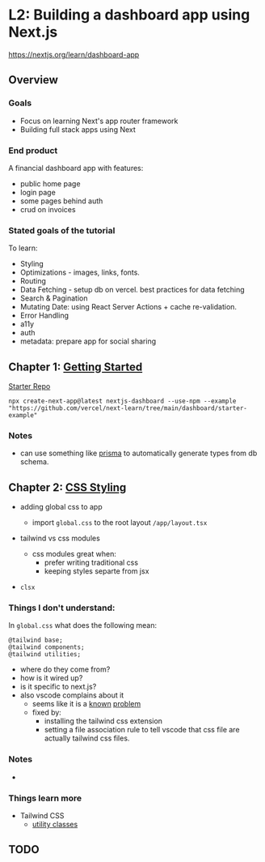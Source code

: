 # L2: Building a dashboard app using Next.js

<https://nextjs.org/learn/dashboard-app>

## Overview

### Goals
- Focus on learning Next's app router framework
- Building full stack apps using Next

### End product

A financial dashboard app with features:
- public home page
- login page
- some pages behind auth
- crud on invoices

### Stated goals of the tutorial

To learn:
- Styling
- Optimizations - images, links, fonts.
- Routing
- Data Fetching - setup db on vercel. best practices for data fetching
- Search & Pagination
- Mutating Date: using React Server Actions + cache re-validation.
- Error Handling
- a11y
- auth
- metadata: prepare app for social sharing

## Chapter 1: [Getting Started](https://nextjs.org/learn/dashboard-app/getting-started)

[Starter Repo](https://github.com/vercel/next-learn/tree/main/dashboard/starter-example)

```
npx create-next-app@latest nextjs-dashboard --use-npm --example "https://github.com/vercel/next-learn/tree/main/dashboard/starter-example"
```

### Notes
- can use something like [prisma](https://prisma.io) to automatically generate types from db schema.

## Chapter 2: [CSS Styling](https://nextjs.org/learn/dashboard-app/css-styling)

- adding global css to app
    - import `global.css` to the root layout `/app/layout.tsx`

- tailwind vs css modules
    - css modules great when:
        - prefer writing traditional css
        - keeping styles separte from jsx

- `clsx`

### Things I don't understand:

In `global.css` what does the following mean:

```
@tailwind base;
@tailwind components;
@tailwind utilities;
```

- where do they come from?
- how is it wired up?
- is it specific to next.js?
- also vscode complains about it
    - seems like it is a [known](https://byby.dev/at-rule-tailwind) [problem](https://www.codeconcisely.com/posts/tailwind-css-unknown-at-rules/)
    - fixed by:
        - installing the tailwind css extension
        - setting a file association rule to tell vscode that css file are actually tailwind css files.

### Notes

- 


### Things learn more

- Tailwind CSS
    - [utility classes](https://tailwindcss.com/docs/utility-first)



## TODO
